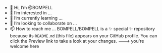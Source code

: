 - 👋 Hi, I’m @BOMPELL
- 👀 I’m interested in ...
- 🌱 I’m currently learning ...
- 💞️ I’m looking to collaborate on ...
- 📫 How to reach me ...
BOMPELL/BOMPELL is a ✨ special ✨ repository because its `README.md` (this file) appears on your GitHub profile.
You can click the Preview link to take a look at your changes.
--->
you're welcome here
